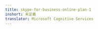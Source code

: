 ```yaml
---
title: skype-for-business-online-plan-1
inshort: 未定義
translator: Microsoft Cognitive Services
---
```




